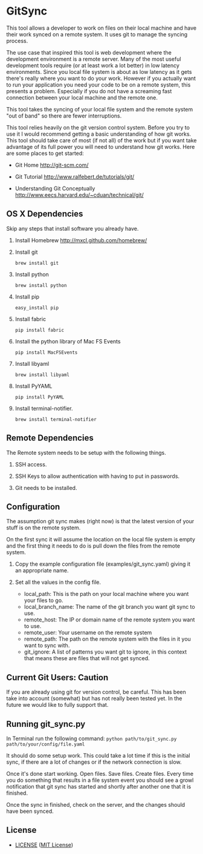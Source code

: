 GitSync
=======

This tool allows a developer to work on files on their local machine and have their work synced on a remote system. It uses git to manage the syncing process.

The use case that inspired this tool is web development where the development environment is a remote server. Many of the most useful development tools require (or at least work a lot better) in low latency environments. Since you local file system is about as low latency as it gets there's really where you want to do your work. However if you actually want to run your application you need your code to be on a remote system, this presents a problem. Especially if you do not have a screaming fast connection between your local machine and the remote one.

This tool takes the syncing of your local file system and the remote system "out of band" so there are fewer interruptions.

This tool relies heavily on the git version control system. Before you try to use it I would recommend getting a basic understanding of how git works. This tool should take care of most (if not all) of the work but if you want take advantage of its full power you will need to understand how git works. Here are some places to get started:

 - Git Home http://git-scm.com/

 - Git Tutorial http://www.ralfebert.de/tutorials/git/

 - Understanding Git Conceptually http://www.eecs.harvard.edu/~cduan/technical/git/


OS X Dependencies
-----------------

Skip any steps that install software you already have.

1. Install Homebrew 
   http://mxcl.github.com/homebrew/
2. Install git 

   ```brew install git```

3. Install python

   ```brew install python```

4. Install pip
 
   ```easy_install pip```

5. Install fabric

   ```pip install fabric```

6. Install the python library of Mac FS Events


   ```pip install MacFSEvents```

7.  Install libyaml

    ```brew install libyaml```

8.  Install PyYAML

    ```pip install PyYAML```

9. Install terminal-notifier.

    ```brew install terminal-notifier```


Remote Dependencies
-------------------

The Remote system needs to be setup with the following things.

1. SSH access.

2. SSH Keys to allow authentication with having to put in passwords.

3. Git needs to be installed.


Configuration
-------------

The assumption git sync makes (right now) is that the latest version of your stuff is on the remote system.

On the first sync it will assume the location on the local file system is empty and the first thing it needs to do is pull down the files from the remote system.

1. Copy the example configuration file (examples/git_sync.yaml) giving it an appropriate name.

2. Set all the values in the config file.
   - local_path: This is the path on your local machine where you want your files to go.
   - local_branch_name: The name of the git branch you want git sync to use.
   - remote_host: The IP or domain name of the remote system you want to use.
   - remote_user: Your username on the remote system
   - remote_path: The path on the remote system with the files in it you want to sync with.
   - git_ignore: A list of patterns you want git to ignore, in this context that means these are files that will not get synced.

Current Git Users: Caution
--------------------------

If you are already using git for version control, be careful. This has been take
into account (somewhat) but has not really been tested yet. In the future we
would like to fully support that.


Running git_sync.py
-------------------

In Terminal run the following command:
```python path/to/git_sync.py path/to/your/config/file.yaml```

It should do some setup work. This could take a lot time if this is the initial sync, if there are a lot of changes or if the network connection is slow.

Once it's done start working. Open files. Save files. Create files. Every time you do something that results in a file system event you should see a growl notification that git sync has started and shortly after another one that it is finished.

Once the sync in finished, check on the server, and the changes should have been synced.

License
-------

- [LICENSE](LICENSE) ([MIT License][MIT])

[MIT]: http://www.opensource.org/licenses/MIT "The MIT License (MIT)"
